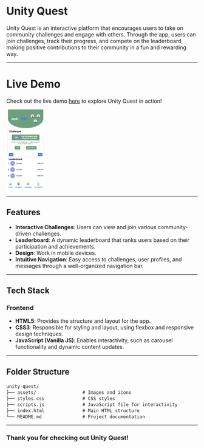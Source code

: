 # Unity Quest

Unity Quest is an interactive platform that encourages users to take on community challenges and engage with others. Through the app, users can join challenges, track their progress, and compete on the leaderboard, making positive contributions to their community in a fun and rewarding way.

---
# Live Demo

Check out the live demo [here](https://davidadam1323.github.io/Unity-Quest-HuddleHive/) to explore Unity Quest in action!

<img src="assets/Unit-Quest.png" style="width:20%; height:auto;">

---

## Features

- **Interactive Challenges**: Users can view and join various community-driven challenges.
- **Leaderboard**: A dynamic leaderboard that ranks users based on their participation and achievements.
- **Design**: Work in mobile devices.
- **Intuitive Navigation**: Easy access to challenges, user profiles, and messages through a well-organized navigation bar.

---

## Tech Stack

### Frontend

- **HTML5**: Provides the structure and layout for the app.
- **CSS3**: Responsible for styling and layout, using flexbox and responsive design techniques.
- **JavaScript (Vanilla JS)**: Enables interactivity, such as carousel functionality and dynamic content updates.

---

## Folder Structure

    unity-quest/
    ├── assets/                 # Images and icons
    ├── styles.css              # CSS styles
    ├── scripts.js              # JavaScript file for interactivity
    ├── index.html              # Main HTML structure
    └── README.md               # Project documentation

---

### Thank you for checking out Unity Quest!

